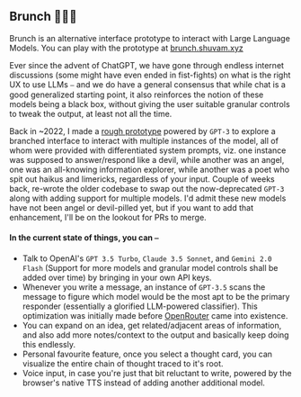 ## Brunch 🍞🍳🍜
Brunch is an alternative interface prototype to interact with Large Language Models. You can play with the prototype at [brunch.shuvam.xyz](https://brunch.shuvam.xyz/)

Ever since the advent of ChatGPT, we have gone through endless internet discussions (some might have even ended in fist-fights) on what is the right UX to use LLMs ⎯ and we do have a general consensus that while chat is a good generalized starting point, it also reinforces the notion of these models being a black box, without giving the user suitable granular controls to tweak the output, at least not all the time.

Back in ~2022, I made a [rough prototype](https://x.com/shuvam360/status/1919380728434896956) powered by `GPT-3` to explore a branched interface to interact with multiple instances of the model, all of whom were provided with differentiated system prompts, viz. one instance was supposed to answer/respond like a devil, while another was an angel, one was an all-knowing information explorer, while another was a poet who spit out haikus and limericks, regardless of your input. Couple of weeks back, re-wrote the older codebase to swap out the now-deprecated `GPT-3` along with adding support for multiple models. 
I'd admit these new models have not been angel or devil-pilled yet, but if you want to add that enhancement, I'll be on the lookout for PRs to merge.

#### In the current state of things, you can ⎯
- Talk to OpenAI's `GPT 3.5 Turbo`, `Claude 3.5 Sonnet`, and `Gemini 2.0 Flash` (Support for more models and granular model controls shall be added over time) by bringing in your own API keys.
- Whenever you write a message, an instance of `GPT-3.5` scans the message to figure which model would be the most apt to be the primary responder (essentially a glorified LLM-powered classifier). This optimization was initially made before [OpenRouter](https://openrouter.ai/) came into existence.
- You can expand on an idea, get related/adjacent areas of information, and also add more notes/context to the output and basically keep doing this endlessly.
- Personal favourite feature, once you select a thought card, you can visualize the entire chain of thought traced to it's root.
- Voice input, in case you're just that bit reluctant to write, powered by the browser's native TTS instead of adding another additional model.
